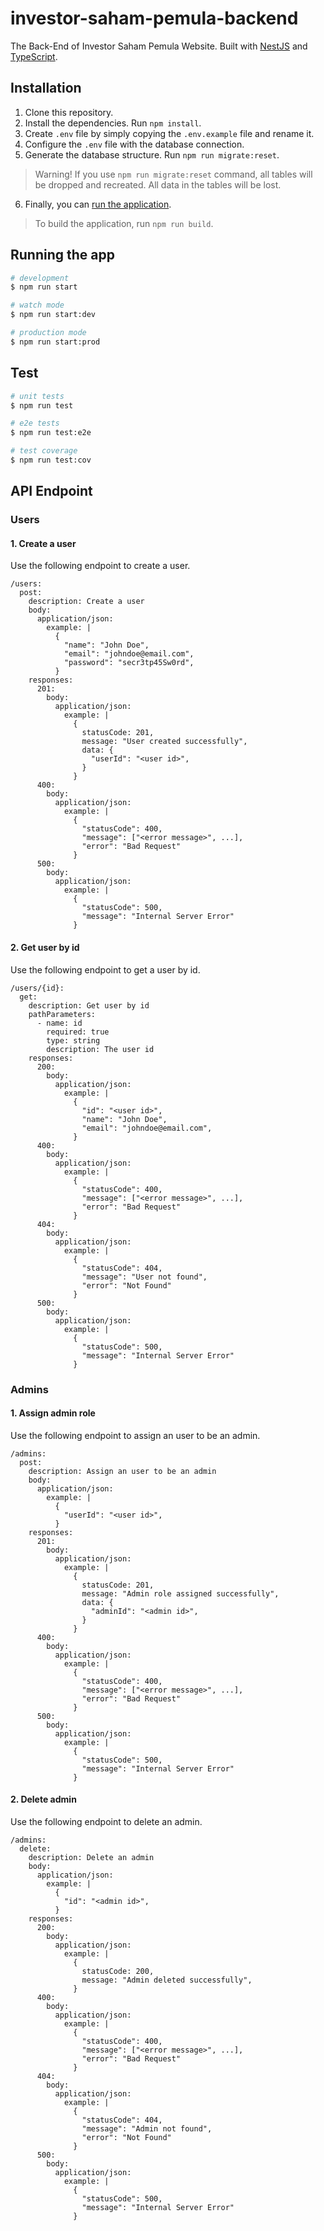 # investor-saham-pemula-backend

The Back-End of Investor Saham Pemula Website. Built with [NestJS](https://nestjs.com) and [TypeScript](https://www.typescriptlang.org).

## Installation

1. Clone this repository.
2. Install the dependencies. Run `npm install`.
3. Create `.env` file by simply copying the `.env.example` file and rename it.
4. Configure the `.env` file with the database connection.
5. Generate the database structure. Run `npm run migrate:reset`.

> Warning! If you use `npm run migrate:reset` command, all tables will be dropped and recreated. All data in the tables will be lost.

6. Finally, you can [run the application](#running-the-app).

> To build the application, run `npm run build`.

## Running the app

```bash
# development
$ npm run start

# watch mode
$ npm run start:dev

# production mode
$ npm run start:prod
```

## Test

```bash
# unit tests
$ npm run test

# e2e tests
$ npm run test:e2e

# test coverage
$ npm run test:cov
```

## API Endpoint

### Users

#### 1. Create a user

Use the following endpoint to create a user.

```raml
/users:
  post:
    description: Create a user
    body:
      application/json:
        example: |
          {
            "name": "John Doe",
            "email": "johndoe@email.com",
            "password": "secr3tp45Sw0rd",
          }
    responses:
      201:
        body:
          application/json:
            example: |
              {
                statusCode: 201,
                message: "User created successfully",
                data: {
                  "userId": "<user id>",
                }
              }
      400:
        body:
          application/json:
            example: |
              {
                "statusCode": 400,
                "message": ["<error message>", ...],
                "error": "Bad Request"
              }
      500:
        body:
          application/json:
            example: |
              {
                "statusCode": 500,
                "message": "Internal Server Error"
              }
```

#### 2. Get user by id

Use the following endpoint to get a user by id.

```raml
/users/{id}:
  get:
    description: Get user by id
    pathParameters:
      - name: id
        required: true
        type: string
        description: The user id
    responses:
      200:
        body:
          application/json:
            example: |
              {
                "id": "<user id>",
                "name": "John Doe",
                "email": "johndoe@email.com",
              }
      400:
        body:
          application/json:
            example: |
              {
                "statusCode": 400,
                "message": ["<error message>", ...],
                "error": "Bad Request"
              }
      404:
        body:
          application/json:
            example: |
              {
                "statusCode": 404,
                "message": "User not found",
                "error": "Not Found"
              }
      500:
        body:
          application/json:
            example: |
              {
                "statusCode": 500,
                "message": "Internal Server Error"
              }
```

### Admins

#### 1. Assign admin role

Use the following endpoint to assign an user to be an admin.

```raml
/admins:
  post:
    description: Assign an user to be an admin
    body:
      application/json:
        example: |
          {
            "userId": "<user id>",
          }
    responses:
      201:
        body:
          application/json:
            example: |
              {
                statusCode: 201,
                message: "Admin role assigned successfully",
                data: {
                  "adminId": "<admin id>",
                }
              }
      400:
        body:
          application/json:
            example: |
              {
                "statusCode": 400,
                "message": ["<error message>", ...],
                "error": "Bad Request"
              }
      500:
        body:
          application/json:
            example: |
              {
                "statusCode": 500,
                "message": "Internal Server Error"
              }
```

#### 2. Delete admin

Use the following endpoint to delete an admin.

```raml
/admins:
  delete:
    description: Delete an admin
    body:
      application/json:
        example: |
          {
            "id": "<admin id>",
          }
    responses:
      200:
        body:
          application/json:
            example: |
              {
                statusCode: 200,
                message: "Admin deleted successfully",
              }
      400:
        body:
          application/json:
            example: |
              {
                "statusCode": 400,
                "message": ["<error message>", ...],
                "error": "Bad Request"
              }
      404:
        body:
          application/json:
            example: |
              {
                "statusCode": 404,
                "message": "Admin not found",
                "error": "Not Found"
              }
      500:
        body:
          application/json:
            example: |
              {
                "statusCode": 500,
                "message": "Internal Server Error"
              }
```
